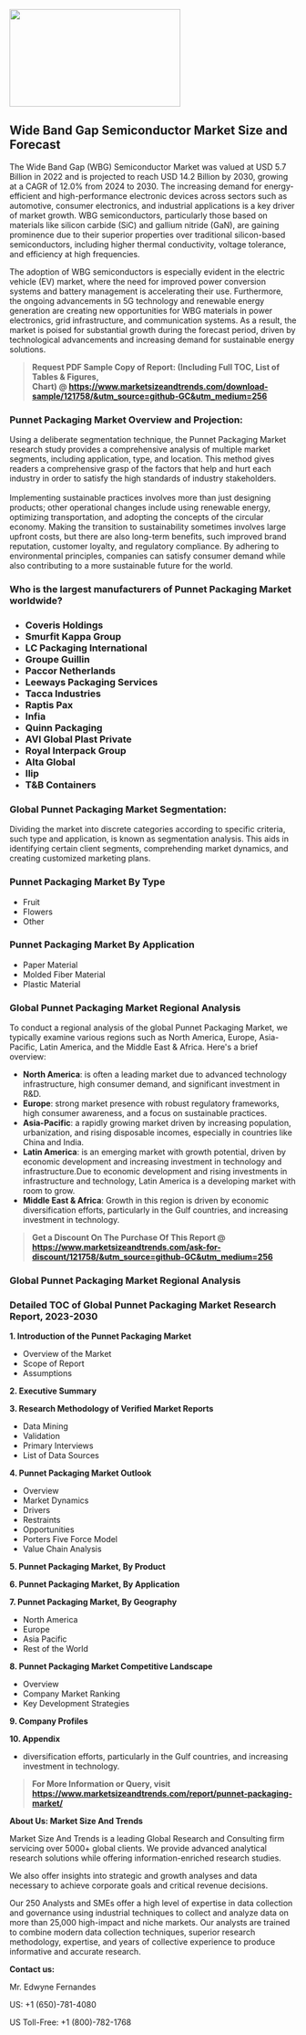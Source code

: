 <p><img class="alignnone size-medium wp-image-20088" src="https://ffe5etoiles.com/wp-content/uploads/2024/12/MST1-300x171.png" alt="" width="300" height="171" /></p><h2>Wide Band Gap Semiconductor Market Size and Forecast</h2><p>The Wide Band Gap (WBG) Semiconductor Market was valued at USD 5.7 Billion in 2022 and is projected to reach USD 14.2 Billion by 2030, growing at a CAGR of 12.0% from 2024 to 2030. The increasing demand for energy-efficient and high-performance electronic devices across sectors such as automotive, consumer electronics, and industrial applications is a key driver of market growth. WBG semiconductors, particularly those based on materials like silicon carbide (SiC) and gallium nitride (GaN), are gaining prominence due to their superior properties over traditional silicon-based semiconductors, including higher thermal conductivity, voltage tolerance, and efficiency at high frequencies.</p><p>The adoption of WBG semiconductors is especially evident in the electric vehicle (EV) market, where the need for improved power conversion systems and battery management is accelerating their use. Furthermore, the ongoing advancements in 5G technology and renewable energy generation are creating new opportunities for WBG materials in power electronics, grid infrastructure, and communication systems. As a result, the market is poised for substantial growth during the forecast period, driven by technological advancements and increasing demand for sustainable energy solutions.</p></p><blockquote id="" class=""><strong>Request PDF Sample Copy of Report: (Including Full TOC, List of Tables &amp; Figures, Chart)&nbsp;@&nbsp;<strong><a href="https://www.marketsizeandtrends.com/download-sample/121758/&utm_source=github-GC&utm_medium=256" target="_blank">https://www.marketsizeandtrends.com/download-sample/121758/&utm_source=github-GC&utm_medium=256</a></strong></strong></blockquote><h3 id="" class="">Punnet Packaging Market&nbsp;Overview and Projection:</h3><p id="" class="">Using a deliberate segmentation technique, the Punnet Packaging Market research study provides a comprehensive analysis of multiple market segments, including application, type, and location. This method gives readers a comprehensive grasp of the factors that help and hurt each industry in order to satisfy the high standards of industry stakeholders. <br /> <br />Implementing sustainable practices involves more than just designing products; other operational changes include using renewable energy, optimizing transportation, and adopting the concepts of the circular economy. Making the transition to sustainability sometimes involves large upfront costs, but there are also long-term benefits, such improved brand reputation, customer loyalty, and regulatory compliance. By adhering to environmental principles, companies can satisfy consumer demand while also contributing to a more sustainable future for the world.</p><h3 id="" class="">Who is the largest manufacturers of&nbsp;Punnet Packaging Market worldwide?</h3><h3 class=""><p><ul><li>Coveris Holdings </li><li> Smurfit Kappa Group </li><li> LC Packaging International </li><li> Groupe Guillin </li><li> Paccor Netherlands </li><li> Leeways Packaging Services </li><li> Tacca Industries </li><li> Raptis Pax </li><li> Infia </li><li> Quinn Packaging </li><li> AVI Global Plast Private </li><li> Royal Interpack Group </li><li> Alta Global </li><li> Ilip </li><li> T&B Containers</li></ul></p></h3><h3 id="" class="">Global&nbsp;Punnet Packaging Market Segmentation:</h3><p id="" class="">Dividing the market into discrete categories according to specific criteria, such type and application, is known as segmentation analysis. This aids in identifying certain client segments, comprehending market dynamics, and creating customized marketing plans.</p><h3 id="" class="">Punnet Packaging Market&nbsp;By Type</h3><p><p><ul><li>Fruit</li><li> Flowers</li><li> Other</p></li></ul></p></p><h3 id="" class="">Punnet Packaging Market&nbsp;By Application</h3><p class=""><p><ul><li>Paper Material</li><li> Molded Fiber Material</li><li> Plastic Material</li></ul></p></p><h3 id="" class="">Global Punnet Packaging Market Regional Analysis</h3><p id="" class="">To conduct a regional analysis of the global Punnet Packaging Market, we typically examine various regions such as North America, Europe, Asia-Pacific, Latin America, and the Middle East &amp; Africa. Here's a brief overview:</p><ul><li><strong>North America</strong>: is often a leading market due to advanced technology infrastructure, high consumer demand, and significant investment in R&amp;D.</li><li><strong>Europe</strong>: strong market presence with robust regulatory frameworks, high consumer awareness, and a focus on sustainable practices.</li><li><strong>Asia-Pacific</strong>: a rapidly growing market driven by increasing population, urbanization, and rising disposable incomes, especially in countries like China and India.</li><li><strong>Latin America</strong>: is an emerging market with growth potential, driven by economic development and increasing investment in technology and infrastructure.Due to economic development and rising investments in infrastructure and technology, Latin America is a developing market with room to grow.</li><li><strong>Middle East &amp; Africa</strong>: Growth in this region is driven by economic diversification efforts, particularly in the Gulf countries, and increasing investment in technology.</li></ul><blockquote id="" class=""><strong>Get a Discount On The Purchase Of This Report @ <strong><a href="https://www.marketsizeandtrends.com/ask-for-discount/121758/&utm_source=github-GC&utm_medium=256" target="_blank">https://www.marketsizeandtrends.com/ask-for-discount/121758/&utm_source=github-GC&utm_medium=256</a></strong></strong></blockquote><h3 id="" class="">Global Punnet Packaging Market Regional Analysis</h3><h3 id="" class="">Detailed TOC of Global Punnet Packaging Market Research Report, 2023-2030</h3><p id="" class=""><strong>1. Introduction of the Punnet Packaging Market</strong></p><ul><li>Overview of the Market</li><li>Scope of Report</li><li>Assumptions</li></ul><p id="" class=""><strong>2. Executive Summary</strong></p><p id="" class=""><strong>3. Research Methodology of Verified Market Reports</strong></p><ul><li>Data Mining</li><li>Validation</li><li>Primary Interviews</li><li>List of Data Sources</li></ul><p id="" class=""><strong>4. Punnet Packaging Market Outlook</strong></p><ul><li>Overview</li><li>Market Dynamics</li><li>Drivers</li><li>Restraints</li><li>Opportunities</li><li>Porters Five Force Model</li><li>Value Chain Analysis</li></ul><p id="" class=""><strong>5. Punnet Packaging Market, By Product</strong></p><p id="" class=""><strong>6. Punnet Packaging Market, By Application</strong></p><p id="" class=""><strong>7. Punnet Packaging Market, By Geography</strong></p><ul><li>North America</li><li>Europe</li><li>Asia Pacific</li><li>Rest of the World</li></ul><p id="" class=""><strong>8. Punnet Packaging Market Competitive Landscape</strong></p><ul><li>Overview</li><li>Company Market Ranking</li><li>Key Development Strategies</li></ul><p id="" class=""><strong>9. Company Profiles</strong></p><p id="" class=""><strong>10. Appendix</strong></p><ul><li>diversification efforts, particularly in the Gulf countries, and increasing investment in technology.</li></ul><blockquote id="" class=""><strong>For More Information or Query, visit <strong><strong><a href="https://www.marketsizeandtrends.com/report/punnet-packaging-market/" target="_blank">https://www.marketsizeandtrends.com/report/punnet-packaging-market/</a></strong></strong></strong></blockquote><p id="" class=""><strong>About Us: Market Size And Trends</strong></p><p id="" class="">Market Size And Trends is a leading Global Research and Consulting firm servicing over 5000+ global clients. We provide advanced analytical research solutions while offering information-enriched research studies.</p><p id="" class="">We also offer insights into strategic and growth analyses and data necessary to achieve corporate goals and critical revenue decisions.</p><p id="" class="">Our 250 Analysts and SMEs offer a high level of expertise in data collection and governance using industrial techniques to collect and analyze data on more than 25,000 high-impact and niche markets. Our analysts are trained to combine modern data collection techniques, superior research methodology, expertise, and years of collective experience to produce informative and accurate research.</p><p id="" class=""><strong>Contact us:</strong></p><p id="" class="">Mr. Edwyne Fernandes</p><p id="" class="">US: +1 (650)-781-4080</p><p id="" class="">US Toll-Free: +1 (800)-782-1768</p>
